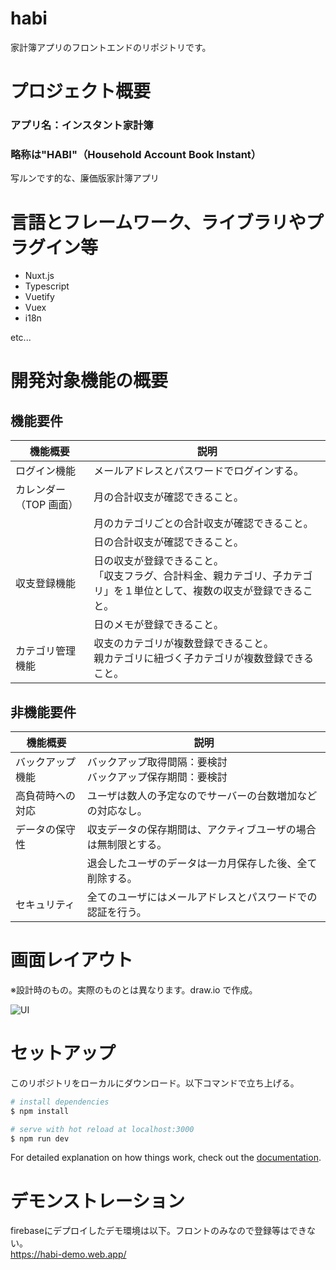 # habi

家計簿アプリのフロントエンドのリポジトリです。

# プロジェクト概要

### アプリ名：インスタント家計簿

### 略称は"HABI"（Household Account Book Instant）

写ルンです的な、廉価版家計簿アプリ

# 言語とフレームワーク、ライブラリやプラグイン等

- Nuxt.js
- Typescript
- Vuetify
- Vuex
- i18n

etc...

# 開発対象機能の概要

## 機能要件

| 機能概要               | 説明                                                                                                                           |
| ---------------------- | ------------------------------------------------------------------------------------------------------------------------------ |
| ログイン機能           | メールアドレスとパスワードでログインする。                                                                                     |
| カレンダー（TOP 画面） | 月の合計収支が確認できること。                                                                                                 |
|                        | 月のカテゴリごとの合計収支が確認できること。                                                                                   |
|                        | 日の合計収支が確認できること。                                                                                                 |
| 収支登録機能           | 日の収支が登録できること。<br />「収支フラグ、合計料金、親カテゴリ、子カテゴリ」を１単位として、複数の収支が登録できること。　 |
|                        | 日のメモが登録できること。                                                                                                     |
| カテゴリ管理機能       | 収支のカテゴリが複数登録できること。<br />親カテゴリに紐づく子カテゴリが複数登録できること。                                   |

## 非機能要件

| 機能概要         | 説明                                                           |
| ---------------- | -------------------------------------------------------------- |
| バックアップ機能 | バックアップ取得間隔：要検討<br />バックアップ保存期間：要検討 |
| 高負荷時への対応 | ユーザは数人の予定なのでサーバーの台数増加などの対応なし。     |
| データの保守性   | 収支データの保存期間は、アクティブユーザの場合は無制限とする。 |
|                  | 退会したユーザのデータは一カ月保存した後、全て削除する。       |
| セキュリティ     | 全てのユーザにはメールアドレスとパスワードでの認証を行う。     |

# 画面レイアウト

※設計時のもの。実際のものとは異なります。draw.io で作成。

![UI](https://user-images.githubusercontent.com/77401198/220348417-8846c81b-bbdd-4508-a747-2da11a8ed12e.png)

# セットアップ

このリポジトリをローカルにダウンロード。以下コマンドで立ち上げる。

```bash
# install dependencies
$ npm install

# serve with hot reload at localhost:3000
$ npm run dev
```

For detailed explanation on how things work, check out the [documentation](https://nuxtjs.org).

# デモンストレーション
firebaseにデプロイしたデモ環境は以下。フロントのみなので登録等はできない。<br />
https://habi-demo.web.app/
